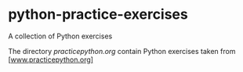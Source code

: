 # python-practice-exercises
A collection of Python exercises

The directory _practicepython.org_ contain Python exercises taken from [www.practicepython.org]
